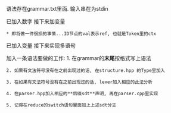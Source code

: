语法存在grammar.txt里面.
输入串在为stdin

已加入数字
接下来加变量
	
	* 即将做一件很损的事情...ID节点的val表示ref, 也就是Token里的ctx

已加入变量
接下来实现多语句


加入一条语法要做的工作:
	1. 在grammar的**末尾**按格式写上语法
	
	2. 如果有文法符号没有在之前出现过的话, 在structure.hpp 的Type里加入

	3. 在如果有文法符号没有在之前出现过的话, lexer加入相应的此法分析

	4. 在parser.hpp加入相应的**后缀sdt**声明, 再在parser.cpp里实现

	5. 记得在reduce的switch语句里面加上上述sdt分支
